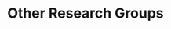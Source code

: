 ---
title: Other Research Groups
summary: 
tags:
- Research Groups
date: 

# Optional external URL for project (replaces project detail page).
external_link: "http://www.bristol.ac.uk/geography/research/"

image:
  caption: 
  focal_point: Smart

links:

url_code: ""
url_pdf: ""
url_slides: ""
url_video: ""

# Slides (optional).
#   Associate this project with Markdown slides.
#   Simply enter your slide deck's filename without extension.
#   E.g. `slides = "example-slides"` references `content/slides/example-slides.md`.
#   Otherwise, set `slides = ""`.
slides: 
---